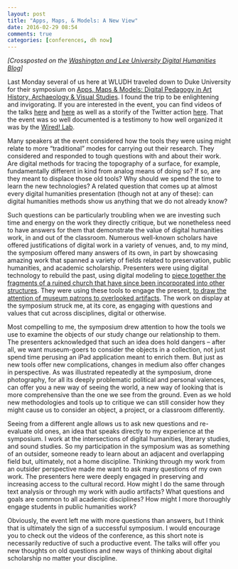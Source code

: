 ```yaml
---
layout: post
title: "Apps, Maps, & Models: A New View"
date: 2016-02-29 08:54
comments: true
categories: [conferences, dh now]
---
```


*[Crossposted on the [Washington and Lee University Digital Humanities Blog](http://digitalhumanities.wlu.edu/blog/2016/02/29/1937/)]*

Last Monday several of us here at WLUDH traveled down to Duke University for their symposium on [Apps, Maps & Models: Digital Pedagogy in Art History, Archaeology & Visual Studies](https://sites.duke.edu/digsymposium/). I found the trip to be enlightening and invigorating. If you are interested in the event, you can find videos of the talks [here](http://nasher.capture.duke.edu/Panopto/Pages/Viewer.aspx?id=e6b77d46-cad9-442e-981c-473389e8ee15) and [here](http://nasher.capture.duke.edu/Panopto/Pages/Viewer.aspx?id=057a7ebb-7406-4d08-94d9-d4cab1e7c753) as well as a storify of the Twitter action [here](https://storify.com/dukewired/dah2016). That the event was so well documented is a testimony to how well organized it was by the [Wired! Lab](http://www.dukewired.org/why-wired/).

Many speakers at the event considered how the tools they were using might relate to more “traditional” modes for carrying out their research. They considered and responded to tough questions with and about their work. Are digital methods for tracing the topography of a surface, for example, fundamentally different in kind from analog means of doing so? If so, are they meant to displace those old tools? Why should we spend the time to learn the new technologies? A related question that comes up at almost every digital humanities presentation (though not at any of these): can digital humanities methods show us anything that we do not already know?

Such questions can be particularly troubling when we are investing such time and energy on the work they directly critique, but we nonetheless need to have answers for them that demonstrate the value of digital humanities work, in and out of the classroom. Numerous well-known scholars have offered justifications of digital work in a variety of venues, and, to my mind, the symposium offered many answers of its own, in part by showcasing amazing work that spanned a variety of fields related to preservation, public humanities, and academic scholarship. Presenters were using digital technology to rebuild the past, using digital modeling to [piece together the fragments of a ruined church that have since been incorporated into other structures](https://www.apollo-magazine.com/virtual-florence-a-church-goes-digital/). They were using these tools to engage the present, [to draw the attention of museum patrons to overlooked artifacts](https://aahvs.duke.edu/articles/medieval-color-comes-light). The work on display at the symposium struck me, at its core, as engaging with questions and values that cut across disciplines, digital or otherwise.

Most compelling to me, the symposium drew attention to how the tools we use to examine the objects of our study change our relationship to them. The presenters acknowledged that such an idea does hold dangers – after all, we want museum-goers to consider the objects in a collection, not just spend time perusing an iPad application meant to enrich them. But just as new tools offer new complications, changes in medium also offer changes in perspective. As was illustrated repeatedly at the symposium, drone photography, for all its deeply problematic political and personal valences, can offer you a new way of seeing the world, a new way of looking that is more comprehensive than the one we see from the ground. Even as we hold new methodologies and tools up to critique we can still consider how they might cause us to consider an object, a project, or a classroom differently.

Seeing from a different angle allows us to ask new questions and re-evaluate old ones, an idea that speaks directly to my experience at the symposium. I work at the intersections of digital humanities, literary studies, and sound studies. So my participation in the symposium was as something of an outsider, someone ready to learn about an adjacent and overlapping field but, ultimately, not a home discipline. Thinking through my work from an outsider perspective made me want to ask many questions of my own work. The presenters here were deeply engaged in preserving and increasing access to the cultural record. How might I do the same through text analysis or through my work with audio artifacts? What questions and goals are common to all academic disciplines? How might I more thoroughly engage students in public humanities work?

Obviously, the event left me with more questions than answers, but I think that is ultimately the sign of a successful symposium. I would encourage you to check out the videos of the conference, as this short note is necessarily reductive of such a productive event. The talks will offer you new thoughts on old questions and new ways of thinking about digital scholarship no matter your discipline.
